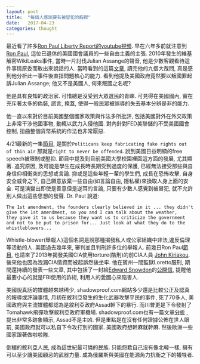 ```yaml
---
layout: post
title:  "每個人應該要有被冒犯的胸襟"
date:   2017-04-23
categories: thought
---
```


最近看了許多[Ron Paul Liberty Report的youtube視頻](https://www.youtube.com/channel/UCkJ1N-7g9Q6n7KnriGit-Ig). 
早在六年多前就注意到[Ron Paul](https://en.wikipedia.org/wiki/Ron_Paul), 這位已退休的美國國會議員的一些自由主義的主張. 
2010年發生的維基解密WikiLeaks事件, 當時一片討伐Julian Assange的聲音, 他是少數客觀看待這件事情原委而敢出來說話的人. 
當時看到的這篇[文章](http://temp.rosebudmag.com/truth-squad/environment/ron-paul-wikileaks-julian-assange-iraq-war), 
讀完他的九個大哉問, 真是感到他分析此一事件後直指問題核心的能力. 
看到他提及美國政府竟然要以叛國罪起訴Julian Assange; 他又不是美國人, 何來叛國之名呢?

他是具有良知的政治家. 可惜總是沒受到大眾選民的青睞. 可見得在美國國內, 實在充斥著太多的偽裝, 謊言, 掩蓋, 
使得一般民眾被誤導的失去基本分辨是非的能力. 

他一直以來對於目前美國整個國家政策與作法多所批評, 包括美國對外在外交政策上非常干涉他國事物, 動輒以武力入侵他國. 
對內針對FED美聯儲的不受美國國會控制, 扭曲整個貨幣系統的作法也非常厭惡. 

4/21最新的一集[節目](https://www.youtube.com/watch?v=DQwW4DukHlQ), 是關於`Politicans keep fabricating fake rights out of thin air`
那就是`right to never be offended`. 說到美國日益明顯的free speech被限制或壓抑. 節目中提及到目前美國大學校園裡面這方面的發展, 尤其顯著. 
追究原因, 及可能是學生在成長時長期受到過度的保護, 已經無法接受那些與自身信仰相衝突的思想或言論. 抑或是這些年輕一輩的學生們, 
成長在恐怖攻擊, 自身安全威脅之下, 自己願意放棄一些自由(如言論自由, 隱私權)來換取人身上面的安全. 
可是演變出即使是善意但是逆耳的言論, 只要有少數人感覺到被冒犯, 就不允許別人做出這些思想的發聲. Dr. Paul 說道:

```
The 1st amendment, the founders clearly believed in it ... they didn't give the 1st amendment, so you and I can talk about the weather, 
they gave it to us because they want us to criticize the government and not to be put to prison for... Just look at what they do to the whistleblowers...
```

Whistle-blower(舉報人)這個名詞是說那種揭發私人或公家組織中非法,違反倫理等活動的人. 美國過去幾年來, 審判並且判刑許多位的舉報人. 
前幾日Ron Paul[節目](https://www.youtube.com/watch?v=TGvgUl7geeM), 也請來了2013年揭發美國CIA使用torture(酷刑)的前CIA人員
[John Kiriakou](https://en.wikipedia.org/wiki/John_Kiriakou). 後來他也因為洩漏CIA情資而被起訴然後坐牢. 
他在賓州一間監獄Loretto服刑, 期間還持續的發表一些文章, 其中包括了一封給[Edward Snowdon](https://en.wikipedia.org/wiki/Edward_Snowden)的[公開信](https://shadowproof.com/2013/07/02/cia-whistleblower-john-kiriakous-open-letter-to-edward-snowden/), 提醒他最要小心的就是FBI使用的詐術, 利用人的愛國心來陷害人.

美國說真話的媒體越來越稀少, shadowproof.com網站多少還是比較公正及認真的報導或評論事情, 月初在敘利亞發生的生化武器攻擊平民的事件, 死了70多人, 
美國政府與主流媒體都認為是敘利亞政府Assad幹下的暴行. 而川普更是下令發射了Tomahawk飛彈攻擊敘利亞政府軍機場. 
shadowproof.com也有一篇文章[分析](https://shadowproof.com/2017/04/12/questioning-narrative-around-alleged-chemical-attack-syria-not-fringe/)
, 提出非常多跡象顯示, Assad不是主凶. 但是重點是在沒有任何證據公佈在世人眼前, 美國政府就可以私自下令攻打別的國家. 
美國政府想幹麻就幹麻. 然後歐洲一些國家跟著做啦啦隊. 

倒楣的敘利亞人民, 成為這世紀最可憐的民族. 只能怨歎自己沒有像北韓一樣, 擁有可以至少讓美國顧忌的武器力量. 成為俄羅斯與美國在能源角力抗衡之下的犧牲者.





